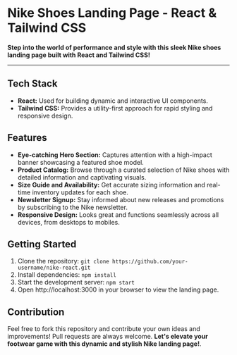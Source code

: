 # Nike Shoes Landing Page - React & Tailwind CSS

**Step into the world of performance and style with this sleek Nike shoes landing page built with React and Tailwind CSS!**

---

## Tech Stack

* **React:** Used for building dynamic and interactive UI components.
* **Tailwind CSS:** Provides a utility-first approach for rapid styling and responsive design.

## Features

* **Eye-catching Hero Section:** Captures attention with a high-impact banner showcasing a featured shoe model.
* **Product Catalog:** Browse through a curated selection of Nike shoes with detailed information and captivating visuals.
* **Size Guide and Availability:** Get accurate sizing information and real-time inventory updates for each shoe.
* **Newsletter Signup:** Stay informed about new releases and promotions by subscribing to the Nike newsletter.
* **Responsive Design:** Looks great and functions seamlessly across all devices, from desktops to mobiles.

## Getting Started

1. Clone the repository: `git clone https://github.com/your-username/nike-react.git`
2. Install dependencies: `npm install`
3. Start the development server: `npm start`
4. Open http://localhost:3000 in your browser to view the landing page.

## Contribution

Feel free to fork this repository and contribute your own ideas and improvements! Pull requests are always welcome.
**Let's elevate your footwear game with this dynamic and stylish Nike landing page!**.
